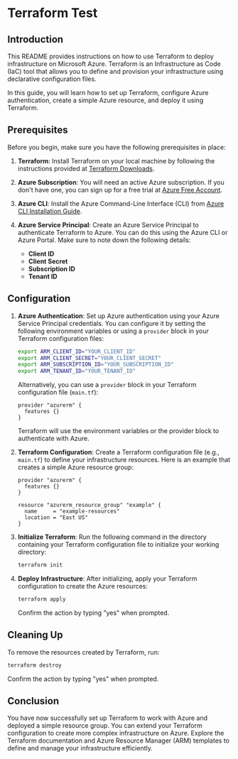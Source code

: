 # Terraform Test

## Introduction

This README provides instructions on how to use Terraform to deploy infrastructure on Microsoft Azure. Terraform is an Infrastructure as Code (IaC) tool that allows you to define and provision your infrastructure using declarative configuration files.

In this guide, you will learn how to set up Terraform, configure Azure authentication, create a simple Azure resource, and deploy it using Terraform.

## Prerequisites

Before you begin, make sure you have the following prerequisites in place:

1. **Terraform**: Install Terraform on your local machine by following the instructions provided at [Terraform Downloads](https://www.terraform.io/downloads.html).

2. **Azure Subscription**: You will need an active Azure subscription. If you don't have one, you can sign up for a free trial at [Azure Free Account](https://azure.com/free).

3. **Azure CLI**: Install the Azure Command-Line Interface (CLI) from [Azure CLI Installation Guide](https://docs.microsoft.com/en-us/cli/azure/install-azure-cli).

4. **Azure Service Principal**: Create an Azure Service Principal to authenticate Terraform to Azure. You can do this using the Azure CLI or Azure Portal. Make sure to note down the following details:
   - **Client ID**
   - **Client Secret**
   - **Subscription ID**
   - **Tenant ID**

## Configuration

1. **Azure Authentication**: Set up Azure authentication using your Azure Service Principal credentials. You can configure it by setting the following environment variables or using a `provider` block in your Terraform configuration files:

   ```bash
   export ARM_CLIENT_ID="YOUR_CLIENT_ID"
   export ARM_CLIENT_SECRET="YOUR_CLIENT_SECRET"
   export ARM_SUBSCRIPTION_ID="YOUR_SUBSCRIPTION_ID"
   export ARM_TENANT_ID="YOUR_TENANT_ID"
   ```

   Alternatively, you can use a `provider` block in your Terraform configuration file (`main.tf`):

   ```hcl
   provider "azurerm" {
     features {}
   }
   ```

   Terraform will use the environment variables or the provider block to authenticate with Azure.

2. **Terraform Configuration**: Create a Terraform configuration file (e.g., `main.tf`) to define your infrastructure resources. Here is an example that creates a simple Azure resource group:

   ```hcl
   provider "azurerm" {
     features {}
   }

   resource "azurerm_resource_group" "example" {
     name     = "example-resources"
     location = "East US"
   }
   ```

3. **Initialize Terraform**: Run the following command in the directory containing your Terraform configuration file to initialize your working directory:

   ```bash
   terraform init
   ```

4. **Deploy Infrastructure**: After initializing, apply your Terraform configuration to create the Azure resources:

   ```bash
   terraform apply
   ```

   Confirm the action by typing "yes" when prompted.

## Cleaning Up

To remove the resources created by Terraform, run:

```bash
terraform destroy
```

Confirm the action by typing "yes" when prompted.

## Conclusion

You have now successfully set up Terraform to work with Azure and deployed a simple resource group. You can extend your Terraform configuration to create more complex infrastructure on Azure. Explore the Terraform documentation and Azure Resource Manager (ARM) templates to define and manage your infrastructure efficiently.
